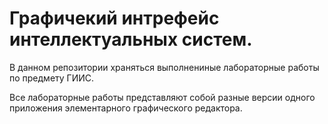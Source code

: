 # Графичекий интрефейс интеллектуальных систем.

В данном репозитории храняться выполнениные лабораторные работы по предмету ГИИС.

Все лабораторные работы представляют собой разные версии одного приложения элементарного графического редактора.

